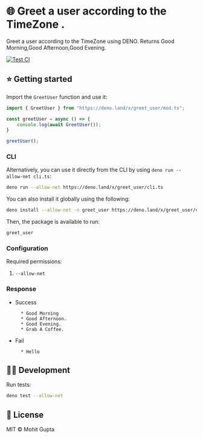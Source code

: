 # 🌐 Greet a user according to the TimeZone .

Greet a user according to the TimeZone  using DENO.
Returns Good Morning,Good Afternoon,Good Evening.

[![Test CI](https://github.com/denorg/get-ip/workflows/Deno%20CI/badge.svg)](https://github.com/guptamohit004/greet_useractions)

## ⭐ Getting started

Import the `GreetUser` function and use it:

```ts
import { GreetUser } from "https://deno.land/x/greet_user/mod.ts";

const greetUser = async () => {
    console.log(await GreetUser());
}

greetUser();
```

### CLI

Alternatively, you can use it directly from the CLI by using `deno run --allow-net cli.ts`:

```bash
deno run --allow-net https://deno.land/x/greet_user/cli.ts
```

You can also install it globally using the following:

```bash
deno install --allow-net -n greet_user https://deno.land/x/greet_user/cli.ts
```

Then, the package is available to run:

```bash
greet_user
```

### Configuration

Required permissions:

1. `--allow-net`

### Response
  * Success

          * Good Morning
          * Good Afternoon.
          * Good Evening.
          * Grab A Coffee.

  * Fail

          * Hello


## 👩‍💻 Development

Run tests:

```bash
deno test --allow-net
```

## 📄 License

MIT © Mohit Gupta

